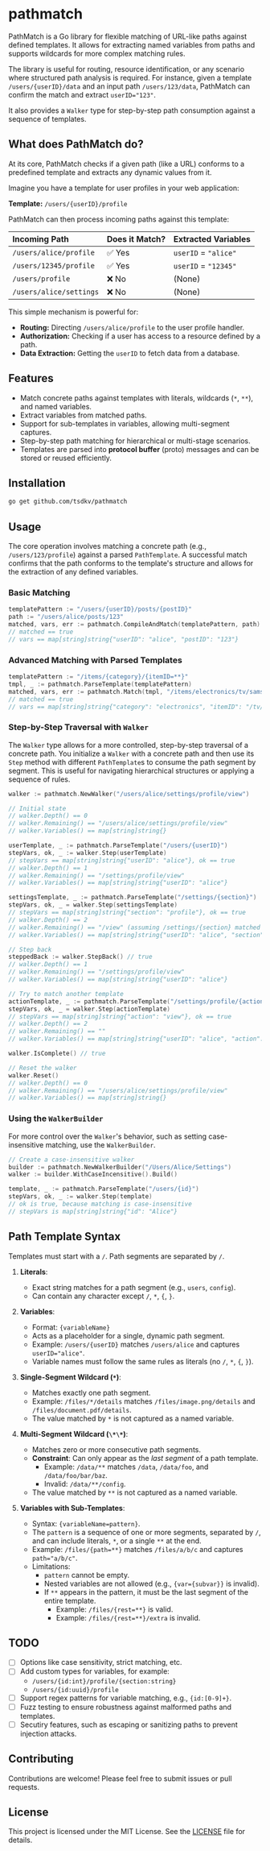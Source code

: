 # pathmatch

PathMatch is a Go library for flexible matching of URL-like paths against defined templates. It allows for extracting named variables from paths and supports wildcards for more complex matching rules.

The library is useful for routing, resource identification, or any scenario where structured path analysis is required. For instance, given a template `/users/{userID}/data` and an input path `/users/123/data`, PathMatch can confirm the match and extract `userID="123"`.

It also provides a `Walker` type for step-by-step path consumption against a sequence of templates.

## What does PathMatch do?

At its core, PathMatch checks if a given path (like a URL) conforms to a predefined template and extracts any dynamic values from it.

Imagine you have a template for user profiles in your web application:

**Template:** `/users/{userID}/profile`

PathMatch can then process incoming paths against this template:

| Incoming Path           | Does it Match? | Extracted Variables  |
| :---------------------- | :------------- | :------------------- |
| `/users/alice/profile`  | ✅ Yes         | `userID` = `"alice"` |
| `/users/12345/profile`  | ✅ Yes         | `userID` = `"12345"` |
| `/users/profile`        | ❌ No          | (None)               |
| `/users/alice/settings` | ❌ No          | (None)               |

This simple mechanism is powerful for:

- **Routing:** Directing `/users/alice/profile` to the user profile handler.
- **Authorization:** Checking if a user has access to a resource defined by a path.
- **Data Extraction:** Getting the `userID` to fetch data from a database.

## Features

- Match concrete paths against templates with literals, wildcards (`*`, `**`), and named variables.
- Extract variables from matched paths.
- Support for sub-templates in variables, allowing multi-segment captures.
- Step-by-step path matching for hierarchical or multi-stage scenarios.
- Templates are parsed into **protocol buffer** (proto) messages and can be stored or reused efficiently.

## Installation

```bash
go get github.com/tsdkv/pathmatch
```

## Usage

The core operation involves matching a concrete path (e.g., `/users/123/profile`) against a parsed `PathTemplate`. A successful match confirms that the path conforms to the template's structure and allows for the extraction of any defined variables.

### Basic Matching

```go
templatePattern := "/users/{userID}/posts/{postID}"
path := "/users/alice/posts/123"
matched, vars, err := pathmatch.CompileAndMatch(templatePattern, path)
// matched == true
// vars == map[string]string{"userID": "alice", "postID": "123"}
```

### Advanced Matching with Parsed Templates

```go
templatePattern := "/items/{category}/{itemID=**}"
tmpl, _ := pathmatch.ParseTemplate(templatePattern)
matched, vars, err := pathmatch.Match(tmpl, "/items/electronics/tv/samsung/qled80")
// matched == true
// vars == map[string]string{"category": "electronics", "itemID": "/tv/samsung/qled80"}
```

### Step-by-Step Traversal with `Walker`

The `Walker` type allows for a more controlled, step-by-step traversal of a concrete path. You initialize a `Walker` with a concrete path and then use its `Step` method with different `PathTemplate`s to consume the path segment by segment. This is useful for navigating hierarchical structures or applying a sequence of rules.

```go
walker := pathmatch.NewWalker("/users/alice/settings/profile/view")

// Initial state
// walker.Depth() == 0
// walker.Remaining() == "/users/alice/settings/profile/view"
// walker.Variables() == map[string]string{}

userTemplate, _ := pathmatch.ParseTemplate("/users/{userID}")
stepVars, ok, _ := walker.Step(userTemplate)
// stepVars == map[string]string{"userID": "alice"}, ok == true
// walker.Depth() == 1
// walker.Remaining() == "/settings/profile/view"
// walker.Variables() == map[string]string{"userID": "alice"}

settingsTemplate, _ := pathmatch.ParseTemplate("/settings/{section}")
stepVars, ok, _ = walker.Step(settingsTemplate)
// stepVars == map[string]string{"section": "profile"}, ok == true
// walker.Depth() == 2
// walker.Remaining() == "/view" (assuming /settings/{section} matched /settings/profile)
// walker.Variables() == map[string]string{"userID": "alice", "section": "profile"}

// Step back
steppedBack := walker.StepBack() // true
// walker.Depth() == 1
// walker.Remaining() == "/settings/profile/view"
// walker.Variables() == map[string]string{"userID": "alice"}

// Try to match another template
actionTemplate, _ := pathmatch.ParseTemplate("/settings/profile/{action}")
stepVars, ok, _ = walker.Step(actionTemplate)
// stepVars == map[string]string{"action": "view"}, ok == true
// walker.Depth() == 2
// walker.Remaining() == ""
// walker.Variables() == map[string]string{"userID": "alice", "action": "view"}

walker.IsComplete() // true

// Reset the walker
walker.Reset()
// walker.Depth() == 0
// walker.Remaining() == "/users/alice/settings/profile/view"
// walker.Variables() == map[string]string{}
```

### Using the `WalkerBuilder`

For more control over the `Walker`'s behavior, such as setting case-insensitive matching, use the `WalkerBuilder`.

```go
// Create a case-insensitive walker
builder := pathmatch.NewWalkerBuilder("/Users/Alice/Settings")
walker := builder.WithCaseIncensitive().Build()

template, _ := pathmatch.ParseTemplate("/users/{id}")
stepVars, ok, _ := walker.Step(template)
// ok is true, because matching is case-insensitive
// stepVars is map[string]string{"id": "Alice"}
```

## Path Template Syntax

Templates must start with a `/`. Path segments are separated by `/`.

1.  **Literals**:

    - Exact string matches for a path segment (e.g., `users`, `config`).
    - Can contain any character except `/`, `*`, `{`, `}`.

2.  **Variables**:

    - Format: `{variableName}`
    - Acts as a placeholder for a single, dynamic path segment.
    - Example: `/users/{userID}` matches `/users/alice` and captures `userID="alice"`.
    - Variable names must follow the same rules as literals (no `/`, `*`, `{`, `}`).

3.  **Single-Segment Wildcard (`*`)**:

    - Matches exactly one path segment.
    - Example: `/files/*/details` matches `/files/image.png/details` and `/files/document.pdf/details`.
    - The value matched by `*` is not captured as a named variable.

4.  **Multi-Segment Wildcard (`\*\*`)**:

    - Matches zero or more consecutive path segments.
    - **Constraint**: Can only appear as the _last segment_ of a path template.
      - Example: `/data/**` matches `/data`, `/data/foo`, and `/data/foo/bar/baz`.
      - Invalid: `/data/**/config`.
    - The value matched by `**` is not captured as a named variable.

5.  **Variables with Sub-Templates**:

    - Syntax: `{variableName=pattern}`.
    - The `pattern` is a sequence of one or more segments, separated by `/`, and can include literals, `*`, or a single `**` at the end.
    - Example: `/files/{path=**}` matches `/files/a/b/c` and captures `path="a/b/c"`.
    - Limitations:
      - `pattern` cannot be empty.
      - Nested variables are not allowed (e.g., `{var={subvar}}` is invalid).
      - If `**` appears in the pattern, it must be the last segment of the entire template.
        - Example: `/files/{rest=**}` is valid.
        - Example: `/files/{rest=**}/extra` is invalid.

## TODO

- [ ] Options like case sensitivity, strict matching, etc.
- [ ] Add custom types for variables, for example:
  - `/users/{id:int}/profile/{section:string}`
  - `/users/{id:uuid}/profile`
- [ ] Support regex patterns for variable matching, e.g., `{id:[0-9]+}`.
- [ ] Fuzz testing to ensure robustness against malformed paths and templates.
- [ ] Secutiry features, such as escaping or sanitizing paths to prevent injection attacks.

## Contributing

Contributions are welcome! Please feel free to submit issues or pull requests.

## License

This project is licensed under the MIT License. See the [LICENSE](LICENSE) file for details.
